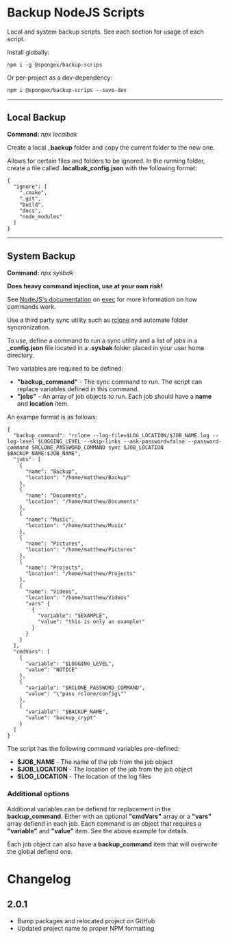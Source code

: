 # Backup NodeJS Scripts

Local and system backup scripts.  See each section for usage of each script.

Install globally:
```
npm i -g @spongex/backup-scrips
```
Or per-project as a dev-dependency:
```
npm i @spongex/backup-scrips --save-dev
```

---

## Local Backup

__Command:__  *npx localbak*

Create a local ___backup__ folder and copy the current folder to the new one.

Allows for certain files and folders to be ignored.  In the running folder, create a file called __.localbak_config.json__ with the following format:
```
{
  "ignore": [
    ".cmake",
    ".git",
    "build",
    "docs",
    "node_modules"
  ]
}
```

---

## System Backup

__Command:__  *npx sysbak*

__Does heavy command injection, use at your own risk!__

See [NodeJS's documentation](https://nodejs.org/api/child_process.html#child_processexeccommand-options-callback) on [exec](https://nodejs.org/api/child_process.html#child_processexeccommand-options-callback) for more information on how commands work.

Use a third party sync utility such as [rclone](https://rclone.org/) and automate folder syncronization.

To use, define a command to run a sync utility and a list of jobs in a ___config.json__ file located in a __.sysbak__ folder placed in your user home directory.

Two variables are required to be defined:
- __"backup_command"__ - The sync command to run.  The script can replace variables defined in this command.
- __"jobs"__ - An array of job objects to run.  Each job should have a __name__ and __location__ item.

An exampe format is as follows:
```
{
  "backup_command": "rclone --log-file=$LOG_LOCATION/$JOB_NAME.log --log-level $LOGGING_LEVEL --skip-links --ask-password=false --password-command $RCLONE_PASSWORD_COMMAND sync $JOB_LOCATION $BACKUP_NAME:$JOB_NAME",
  "jobs": [
    {
      "name": "Backup",
      "location": "/home/matthew/Backup"
    },
    {
      "name": "Documents",
      "location": "/home/matthew/Documents"
    },
    {
      "name": "Music",
      "location": "/home/matthew/Music"
    },
    {
      "name": "Pictures",
      "location": "/home/matthew/Pictures"
    },
    {
      "name": "Projects",
      "location": "/home/matthew/Projects"
    },
    {
      "name": "Videos",
      "location": "/home/matthew/Videos"
      "vars" {
        {
          "variable": "$EXAMPLE",
          "value": "this is only an example!"
        }
      }
    }
  ],
  "cmdVars": [
    {
      "variable": "$LOGGING_LEVEL",
      "value": "NOTICE"
    },
    {
      "variable": "$RCLONE_PASSWORD_COMMAND",
      "value": "\"pass rclone/config\""
    },
    {
      "variable": "$BACKUP_NAME",
      "value": "backup_crypt"
    }
  ]
}
```

The script has the following command variables pre-defined:
- __$JOB_NAME__ - The name of the job from the job object
- __$JOB_LOCATION__ - The location of the job from the job object
- __$LOG_LOCATION__ - The location of the log files

### Additional options

Additional variables can be defiend for replacement in the __backup_command__.  Either with an optional __"cmdVars"__ array or a __"vars"__ array defiend in each job.  Each command is an object that requires a __"variable"__ and __"value"__ item.  See the above example for details.

Each job object can also have a __backup_command__ item that will overwrite the global defiend one.

# Changelog

## 2.0.1
- Bump packages and relocated project on GitHub
- Updated project name to proper NPM formatting
